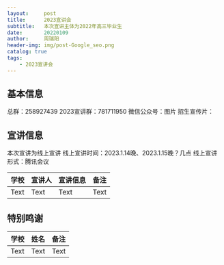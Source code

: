 ```yaml
---
layout:     post
title:      2023宣讲会
subtitle:   本次宣讲主体为2022年高三毕业生
date:       20220109
author:     周瑞阳
header-img: img/post-Google_seo.png
catalog: true
tags:
    - 2023宣讲会
---
```


## 基本信息
总群：258927439
2023宣讲群：781711950
微信公众号：图片
招生宣传片：

## 宣讲信息
本次宣讲为线上宣讲
线上宣讲时间：2023.1.14晚、2023.1.15晚？几点
线上宣讲形式：腾讯会议

| 学校  | 宣讲人  |  宣讲信息 | 备注  |
| -------- | -------- | -------- | -------- |
| Text     | Text     | Text     | Text     |



## 特别鸣谢

| 学校 | 姓名 | 备注 |
| -------- | -------- | -------- |
| Text     | Text     | Text     |
